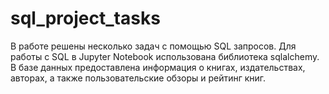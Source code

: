 # sql_project_tasks    
В работе решены несколько задач  с помощью SQL запросов. Для работы с SQL в Jupyter Notebook использована библиотека sqlalchemy.    
В базе данных предоставлена информация о книгах, издательствах, авторах, а также пользовательские обзоры и рейтинг книг.   

